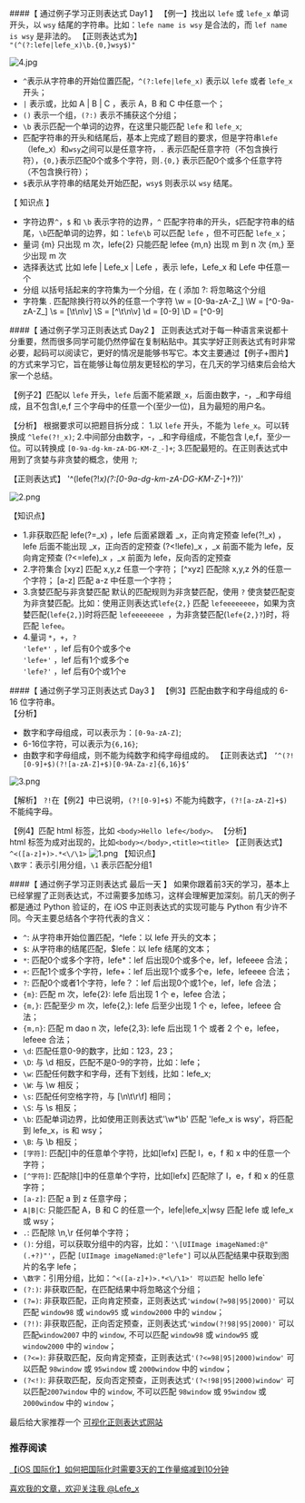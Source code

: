 
####【 通过例子学习正则表达式 Day1 】
【例一】找出以 `lefe` 或 `lefe_x` 单词开头，以 `wsy` 结尾的字符串。比如：`lefe name is wsy` 是合法的，而 `lef name is wsy` 是非法的。
【正则表达式为】  
`"(^(?:lefe|lefe_x)\b.{0,}wsy$)"`

![4.jpg](http://upload-images.jianshu.io/upload_images/1664496-d3f8c9c0cad0121f.jpg?imageMogr2/auto-orient/strip%7CimageView2/2/w/1240)
- `^`表示从字符串的开始位置匹配，`^(?:lefe|lefe_x)` 表示以 `lefe` 或者 `lefe_x `开头；
-  `|` 表示或，比如 A | B | C ，表示 A，B 和 C 中任意一个；
-  `()` 表示一个组，`(?:)` 表示不捕获这个分组；
-  `\b` 表示匹配一个单词的边界，在这里只能匹配 `lefe` 和 `lefe_x`;
- 匹配字符串的开头和结尾后，基本上完成了题目的要求，但是字符串`lefe`（lefe_x）和`wsy`之间可以是任意字符，`.` 表示匹配任意字符（不包含换行符），`{0,}`表示匹配0个或多个字符，则`.{0,}` 表示匹配0个或多个任意字符（不包含换行符）；
- `$`表示从字符串的结尾处开始匹配，`wsy$` 则表示以 `wsy` 结尾。

【 知识点 】
- 字符边界`^`，`$` 和 `\b` 表示字符的边界，`^` 匹配字符串的开头，`$`匹配字符串的结尾，`\b`匹配单词的边界，如：`lefe\b` 可以匹配 `lefe` ，但不可匹配 `lefe_x`；
- 量词
{m} 只出现 m 次，lefe{2} 只能匹配 lefee
{m,n} 出现 m 到 n 次
{m,} 至少出现 m 次
- 选择表达式
比如 lefe | Lefe_x | Lefe ，表示 lefe，Lefe_x 和 Lefe 中任意一个
- 分组
以括号括起来的字符集为一个分组，在 ( 添加 ?: 将忽略这个分组
- 字符集
. 匹配除换行符以外的任意一个字符
\w = [0-9a-zA-Z_]
\W = [^0-9a-zA-Z_]
\s = [\t\n\v]
\S = [^\t\n\v]
\d = [0-9]
\D = [^0-9]

####【 通过例子学习正则表达式 Day2 】
正则表达式对于每一种语言来说都十分重要，然而很多同学可能仍然停留在复制粘贴中。其实学好正则表达式有时非常必要，起码可以阅读它，更好的情况是能够书写它。本文主要通过【例子+图片】的方式来学习它，旨在能够让每位朋友更轻松的学习，在几天的学习结束后会给大家一个总结。

【例子2】匹配以 `lefe` 开头，`lefe` 后面不能紧跟`_x`，后面由数字，-，_和字母组成，且不包含l,e,f 三个字母中的任意一个(至少一位)，且为最短的用户名。

【分析】
根据要求可以把题目拆分成：
1.以 `lefe` 开头，不能为 `lefe_x`。可以转换成 `^lefe(?!_x)`;
2.中间部分由数字，-，_和字母组成，不能包含 l,e,f，至少一位。可以转换成 `[0-9a-dg-km-zA-DG-KM-Z_-]+`;
3.匹配最短的。在正则表达式中用到了贪婪与非贪婪的概念，使用 `?`;

【正则表达式】
'^(lefe(?!_x)(?:[0-9a-dg-km-zA-DG-KM-Z_-]+?))'


![2.png](http://upload-images.jianshu.io/upload_images/1664496-53d02c980a8ac336.png?imageMogr2/auto-orient/strip%7CimageView2/2/w/1240)


【知识点】

- 1.非获取匹配
lefe(?=_x) ，lefe 后面紧跟着 _x，正向肯定预查
lefe(?!_x) ，lefe 后面不能出现 _x，正向否的定预查
(?<!lefe)_x ，_x 前面不能为 lefe，反向肯定预查
(?<=lefe)_x ，_x 前面为 lefe，反向否的定预查
- 2.字符集合
[xyz] 匹配 x,y,z 任意一个字符；
[^xyz] 匹配除 x,y,z 外的任意一个字符；
[a-z] 匹配 a-z 中任意一个字符；
- 3.贪婪匹配与非贪婪匹配
默认的匹配规则为非贪婪匹配，使用 `?` 使贪婪匹配变为非贪婪匹配。比如：使用正则表达式`lefe{2,}` 匹配 `lefeeeeeeee`，如果为贪婪匹配(`lefe{2,}`)时将匹配 `lefeeeeeeee `，为非贪婪匹配(`lefe{2,}?`)时，将匹配 `lefee`。
- 4.量词 `*`，`+`，`?`  
`'lefe*'` ，lef 后有0个或多个e   
`'lefe+'` ，lef 后有1个或多个e  
`'lefe?'` ，lef 后有0个或1个e

####【 通过例子学习正则表达式 Day3 】
【例3】匹配由数字和字母组成的 6-16 位字符串。  
【分析】  
- 数字和字母组成，可以表示为：`[0-9a-zA-Z]`;
- 6-16位字符，可以表示为`{6,16}`;
- 由数字和字母组成，则不能为纯数字和纯字母组成的。
【正则表达式】
`’^(?![0-9]+$)(?![a-zA-Z]+$)[0-9A-Za-z]{6,16}$‘`

![3.png](http://upload-images.jianshu.io/upload_images/1664496-9bf2f2c1c5db8c3e.png?imageMogr2/auto-orient/strip%7CimageView2/2/w/1240)

【解析】
`?!`在【例2】中已说明，`(?![0-9]+$)` 不能为纯数字，`(?![a-zA-Z]+$)` 不能纯字母。

【例4】匹配 html 标签，比如 `<body>Hello lefe</body>。`
【分析】  
html 标签为成对出现的，比如`<body></body>,<title><title>`
【正则表达式】   
`^<([a-z]+)>.*<\/\1>`
![1.png](http://upload-images.jianshu.io/upload_images/1664496-303ca84980a0e9f3.png?imageMogr2/auto-orient/strip%7CimageView2/2/w/1240)
【知识点】  
`\数字`：表示引用分组，`\1` 表示匹配分组1

####【 通过例子学习正则表达式 最后一天 】
如果你跟着前3天的学习，基本上已经掌握了正则表达式，不过需要多加练习，这样会理解更加深刻。前几天的例子都是通过 Python 验证的，在 iOS 中正则表达式的实现可能与 Python 有少许不同。今天主要总结各个字符代表的含义：

- `^`: 从字符串开始位置匹配，^lefe：以 lefe 开头的文本；
- `$`: 从字符串的结尾匹配，$lefe：以 lefe 结尾的文本；
- `*`: 匹配0个或多个字符，lefe*：lef 后出现0个或多个e，lef，lefeeee 合法；
- `+`: 匹配1个或多个字符，lefe+：lef 后出现1个或多个e，lefe，lefeeee 合法；
- `?`: 匹配0个或者1个字符，lefe？：lef 后出现0个或1个e，lef，lefe 合法；
- `{m}`: 匹配 m 次，lefe{2}: lefe 后出现 1 个 e，lefee 合法；
- `{m,}`: 匹配至少 m 次，lefe{2,}: lefe 后至少出现 1 个 e，lefee，lefeee 合法；
- `{m,n}`: 匹配 m dao n 次，lefe{2,3}: lefe 后出现 1 个 或者 2 个 e，lefee，lefeee 合法；
- `\d`: 匹配任意0-9的数字，比如：123，23；
- `\D`: 与 \d 相反，匹配不是0-9的字符，比如：lefe；
- `\w`: 匹配任何数字和字母，还有下划线，比如：lefe_x;
- `\W`: 与 \w 相反；
- `\s`: 匹配任何空格字符，与 [\n\t\r\f] 相同；
- `\S`: 与 \s 相反；
- `\b`: 匹配单词边界，比如使用正则表达式'\w*\b' 匹配 'lefe_x is wsy'，将匹配到 lefe_x，is 和 wsy；
- `\B`: 与 \b 相反；
- `[字符]`: 匹配[]中的任意单个字符，比如[lefx] 匹配 l，e，f 和 x 中的任意一个字符；
- `[^字符]`: 匹配除[]中的任意单个字符，比如[lefx] 匹配除了 l，e，f 和 x 的任意字符；
- `[a-z]`: 匹配 a 到 z 任意字母；
- `A|B|C`: 只能匹配 A，B 和 C 的任意一个，lefe|lefe_x|wsy 匹配 lefe 或 lefe_x 或 wsy；
- `.`: 匹配除 \n,\r 任何单个字符；
- `()`: 分组，可以获取分组中的内容，比如：`'\[UIImage imageNamed:@"(.+?)"'`，匹配 `[UIImage imageNamed:@"lefe"]` 可以从匹配结果中获取到图片的名字 lefe；
- `\数字`：引用分组，比如：`^<([a-z]+)>.*<\/\1>' 可以匹配 `<body>hello lefe</body>`
- `(?:)`: 非获取匹配，在匹配结果中将忽略这个分组；
- `(?=)`: 非获取匹配，正向肯定预查，正则表达式`'window(?=98|95|2000)'` 可以匹配 `window98` 或 `window95` 或 `window2000` 中的 `window`；
- `(?!)`: 非获取匹配，正向否定预查，正则表达式`'window(?!98|95|2000)'` 可以匹配`window2007` 中的 `window`, 不可以匹配 `window98` 或 `window95` 或 `window2000` 中的 `window`；
- `(?<=)`: 非获取匹配，反向肯定预查，正则表达式`'(?<=98|95|2000)window'` 可以匹配 `98window` 或 `95window` 或 `2000window` 中的 `window`；
- `(?<!)`: 非获取匹配，反向否定预查，正则表达式`'(?<!98|95|2000)window'` 可以匹配`2007window` 中的 `window`, 不可以匹配 `98window` 或 `95window` 或 `2000window` 中的 `window`；

最后给大家推荐一个 [可视化正则表达式网站](https://regexper.com/)

### 推荐阅读

[【iOS 国际化】如何把国际化时需要3天的工作量缩减到10分钟](http://www.jianshu.com/p/2c77f0d108c3)

[喜欢我的文章，欢迎关注我 @Lefe_x](http://www.weibo.com/5953150140/profile?rightmod=1&wvr=6&mod=personnumber&is_all=1)
